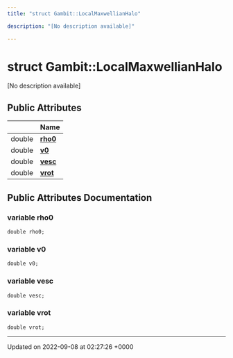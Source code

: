 ```yaml
---
title: "struct Gambit::LocalMaxwellianHalo"

description: "[No description available]"

---
```


# struct Gambit::LocalMaxwellianHalo



[No description available]

## Public Attributes

|                | Name           |
| -------------- | -------------- |
| double | **[rho0](/documentation/code/classes/structgambit_1_1localmaxwellianhalo/#variable-rho0)**  |
| double | **[v0](/documentation/code/classes/structgambit_1_1localmaxwellianhalo/#variable-v0)**  |
| double | **[vesc](/documentation/code/classes/structgambit_1_1localmaxwellianhalo/#variable-vesc)**  |
| double | **[vrot](/documentation/code/classes/structgambit_1_1localmaxwellianhalo/#variable-vrot)**  |

## Public Attributes Documentation

### variable rho0

```
double rho0;
```


### variable v0

```
double v0;
```


### variable vesc

```
double vesc;
```


### variable vrot

```
double vrot;
```


-------------------------------

Updated on 2022-09-08 at 02:27:26 +0000